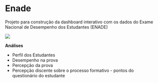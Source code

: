 
<!-- README.md is generated from README.Rmd. Please edit that file -->

# Enade

<!-- badges: start -->
<!-- badges: end -->

Projeto para construção da dashboard interativo com os dados do Exame
Nacional de Desempenho dos Estudantes (ENADE)

![](C:/Users/dv/Documents/R/Enade/enade.jpeg)

**Análises**

-   Perfil dos Estudantes
-   Desempenho na prova
-   Percepção da prova
-   Percepção discente sobre o processo formativo - pontos do
    questionário do estudante
